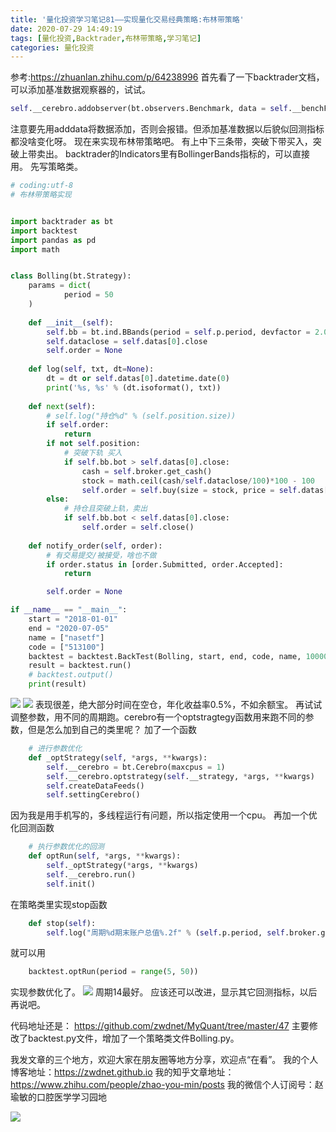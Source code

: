 ```yaml
---
title: '量化投资学习笔记81——实现量化交易经典策略:布林带策略'
date: 2020-07-29 14:49:19
tags: [量化投资,Backtrader,布林带策略,学习笔记]
categories: 量化投资
---
```


参考:https://zhuanlan.zhihu.com/p/64238996
首先看了一下backtrader文档，可以添加基准数据观察器的，试试。
```python
self.__cerebro.addobserver(bt.observers.Benchmark, data = self.__benchFeed, timeframe = bt.TimeFrame.NoTimeFrame)
```
注意要先用adddata将数据添加，否则会报错。但添加基准数据以后貌似回测指标都没啥变化呀。
现在来实现布林带策略吧。
有上中下三条带，突破下带买入，突破上带卖出。
backtrader的Indicators里有BollingerBands指标的，可以直接用。
先写策略类。
```python
# coding:utf-8
# 布林带策略实现


import backtrader as bt
import backtest
import pandas as pd
import math


class Bolling(bt.Strategy):
    params = dict(
            period = 50
    )
   
    def __init__(self):
        self.bb = bt.ind.BBands(period = self.p.period, devfactor = 2.0)
        self.dataclose = self.datas[0].close
        self.order = None
       
    def log(self, txt, dt=None):
        dt = dt or self.datas[0].datetime.date(0)
        print('%s, %s' % (dt.isoformat(), txt))
       
    def next(self):
        # self.log("持仓%d" % (self.position.size))
        if self.order:
            return
        if not self.position:
            # 突破下轨 买入
            if self.bb.bot > self.datas[0].close:
                cash = self.broker.get_cash()
                stock = math.ceil(cash/self.dataclose/100)*100 - 100
                self.order = self.buy(size = stock, price = self.datas[0].close, exectype = bt.Order.Market)
        else:
            # 持仓且突破上轨，卖出
            if self.bb.bot < self.datas[0].close:
                self.order = self.close()
           
    def notify_order(self, order):
        # 有交易提交/被接受，啥也不做
        if order.status in [order.Submitted, order.Accepted]:
            return

        self.order = None

if __name__ == "__main__":
    start = "2018-01-01"
    end = "2020-07-05"
    name = ["nasetf"]
    code = ["513100"]
    backtest = backtest.BackTest(Bolling, start, end, code, name, 10000)
    result = backtest.run()
    # backtest.output()
    print(result)
```
![](https://zymblog-1258069789.cos.ap-chengdu.myqcloud.com/blog0178-QTLearn/54/01.png)
![](https://zymblog-1258069789.cos.ap-chengdu.myqcloud.com/blog0178-QTLearn/54/02.png)
表现很差，绝大部分时间在空仓，年化收益率0.5%，不如余额宝。
再试试调整参数，用不同的周期跑。cerebro有一个optstragtegy函数用来跑不同的参数，但是怎么加到自己的类里呢？
加了一个函数
```python
    # 进行参数优化
    def _optStrategy(self, *args, **kwargs):
        self.__cerebro = bt.Cerebro(maxcpus = 1)
        self.__cerebro.optstrategy(self.__strategy, *args, **kwargs)
        self.createDataFeeds()
        self.settingCerebro()
```
因为我是用手机写的，多线程运行有问题，所以指定使用一个cpu。
再加一个优化回测函数
```python
    # 执行参数优化的回测
    def optRun(self, *args, **kwargs):
        self._optStrategy(*args, **kwargs)
        self.__cerebro.run()
        self.init()
```
在策略类里实现stop函数
```python
    def stop(self):
        self.log("周期%d期末账户总值%.2f" % (self.p.period, self.broker.getvalue()))
```
就可以用
```python
    backtest.optRun(period = range(5, 50))
```
实现参数优化了。
![](https://zymblog-1258069789.cos.ap-chengdu.myqcloud.com/blog0178-QTLearn/54/03.png)
周期14最好。
应该还可以改进，显示其它回测指标，以后再说吧。

代码地址还是： https://github.com/zwdnet/MyQuant/tree/master/47
主要修改了backtest.py文件，增加了一个策略类文件Bolling.py。

我发文章的三个地方，欢迎大家在朋友圈等地方分享，欢迎点“在看”。
我的个人博客地址：https://zwdnet.github.io
我的知乎文章地址： https://www.zhihu.com/people/zhao-you-min/posts
我的微信个人订阅号：赵瑜敏的口腔医学学习园地


![](https://zymblog-1258069789.cos.ap-chengdu.myqcloud.com/other/wx.jpg)